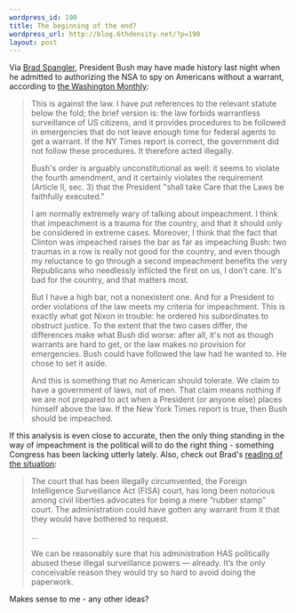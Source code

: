 ```yaml
--- 
wordpress_id: 190
title: The beginning of the end?
wordpress_url: http://blog.6thdensity.net/?p=190
layout: post
---
```

<p>Via <a href="">Brad Spangler</a>, President Bush may have made history last night when he admitted to authorizing the NSA to spy on Americans without a warrant, according to <a href="http://www.washingtonmonthly.com/archives/individual/2005_12/007789.php">the Washington Monthly</a>:<blockquote><p>This is against the law. I have put references to the relevant statute below the fold; the brief version is: the law forbids warrantless surveillance of US citizens, and it provides procedures to be followed in emergencies that do not leave enough time for federal agents to get a warrant. If the NY Times report is correct, the government did not follow these procedures. It therefore acted illegally.</p><p>Bush's order is arguably unconstitutional as well: it seems to violate the fourth amendment, and it certainly violates the requirement (Article II, sec. 3) that the President "shall take Care that the Laws be faithfully executed."</p><p>I am normally extremely wary of talking about impeachment. I think that impeachment is a trauma for the country, and that it should only be considered in extreme cases. Moreover, I think that the fact that Clinton was impeached raises the bar as far as impeaching Bush: two traumas in a row is really not good for the country, and even though my reluctance to go through a second impeachment benefits the very Republicans who needlessly inflicted the first on us, I don't care. It's bad for the country, and that matters most.</p><p>But I have a high bar, not a nonexistent one. And for a President to order violations of the law meets my criteria for impeachment. This is exactly what got Nixon in trouble: he ordered his subordinates to obstruct justice. To the extent that the two cases differ, the differences make what Bush did worse: after all, it's not as though warrants are hard to get, or the law makes no provision for emergencies. Bush could have followed the law had he wanted to. He chose to set it aside.</p><p>And this is something that no American should tolerate. We claim to have a government of laws, not of men. That claim means nothing if we are not prepared to act when a President (or anyone else) places himself above the law. If the New York Times report is true, then Bush should be impeached.</p></blockquote>If this analysis is even close to accurate, then the only thing standing in the way of impeachment is the political will to do the right thing - something Congress has been lacking utterly lately.  Also, check out Brad's <a href="http://www.bradspangler.com/blog/archives/213">reading of the situation</a>:<blockquote><p>The court that has been illegally circumvented, the Foreign Intelligence Surveillance Act (FISA) court, has long been notorious among civil liberties advocates for being a mere “rubber stamp” court. The administration could have gotten any warrant from it that they would have bothered to request.</p><p>...</p><p>We can be reasonably sure that his administration HAS politically abused these illegal surveillance powers — already. It’s the only conceivable reason they would try so hard to avoid doing the paperwork.</p></blockquote>Makes sense to me - any other ideas?</p>
